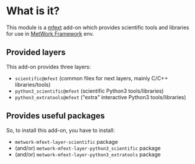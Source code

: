 # What is it?

This module is a [mfext](https://github.com/metwork-framework/mfext) add-on which
provides scientific tools and libraries for use in [MetWork Framework](http://metwork-framework.org) env.

## Provided layers

This add-on provides three layers:

- `scientific@mfext` (common files for next layers, mainly C/C++ libraries/tools)
- `python3_scientific@mfext` (scientific Python3 tools/libraries)
- `python3_extratools@mfext` ("extra" interactive Python3 tools/libraries)

## Provides useful packages

So, to install this add-on, you have to install:

- `metwork-mfext-layer-scientific` package
- (and/or) `metwork-mfext-layer-python3_scientific` package
- (and/or) `metwork-mfext-layer-python3_extratools` package
